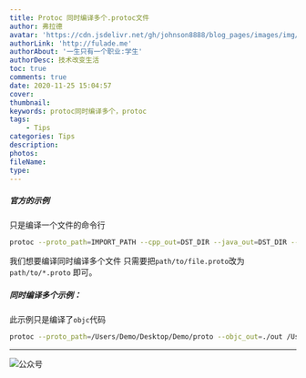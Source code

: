 ```yaml
---
title: Protoc 同时编译多个.protoc文件
author: 弗拉德
avatar: 'https://cdn.jsdelivr.net/gh/johnson8888/blog_pages/images/img/avatar.jpg'
authorLink: 'http://fulade.me'
authorAbout: '一生只有一个职业:学生'
authorDesc: 技术改变生活
toc: true
comments: true
date: 2020-11-25 15:04:57
cover:
thumbnail:
keywords: protoc同时编译多个，protoc
tags: 
    - Tips
categories: Tips
description:
photos:
fileName:
type:
---
```

##### 官方的示例
只是编译一个文件的命令行
``` bash
protoc --proto_path=IMPORT_PATH --cpp_out=DST_DIR --java_out=DST_DIR --python_out=DST_DIR --go_out=DST_DIR --ruby_out=DST_DIR --objc_out=DST_DIR --csharp_out=DST_DIR path/to/file.proto
```

我们想要编译同时编译多个文件
只需要把`path/to/file.proto`改为`path/to/*.proto` 即可。

##### 同时编译多个示例：
此示例只是编译了`objc`代码
``` bash
protoc --proto_path=/Users/Demo/Desktop/Demo/proto --objc_out=./out /Users/Demo/Desktop/Demo/proto/*.proto
```

***
![公众号](https://cdn.jsdelivr.net/gh/johnson8888/blog_pages/images/page_footer.jpg)